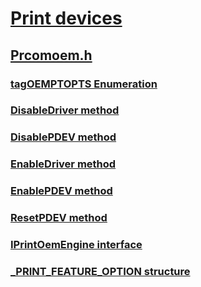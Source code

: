 # [Print devices](../_print/index.md)
## [Prcomoem.h](index.md)
### [tagOEMPTOPTS Enumeration](../prcomoem/ne-prcomoem-tagoemptopts.md)
### [DisableDriver method](../prcomoem/nf-prcomoem-iprintoemengine-disabledriver.md)
### [DisablePDEV method](../prcomoem/nf-prcomoem-iprintoemengine-disablepdev.md)
### [EnableDriver method](../prcomoem/nf-prcomoem-iprintoemengine-enabledriver.md)
### [EnablePDEV method](../prcomoem/nf-prcomoem-iprintoemengine-enablepdev.md)
### [ResetPDEV method](../prcomoem/nf-prcomoem-iprintoemengine-resetpdev.md)
### [IPrintOemEngine interface](../prcomoem/nn-prcomoem-iprintoemengine.md)
### [_PRINT_FEATURE_OPTION structure](../prcomoem/ns-prcomoem-_print_feature_option.md)
